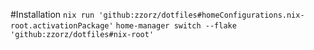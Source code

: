 #Installation
`nix run 'github:zzorz/dotfiles#homeConfigurations.nix-root.activationPackage'`
`home-manager switch --flake 'github:zzorz/dotfiles#nix-root'`
